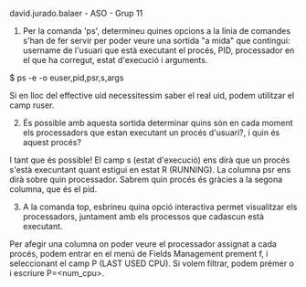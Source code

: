david.jurado.balaer - ASO - Grup 11

1. Per la comanda 'ps', determineu quines opcions a la línia de comandes s'han
de fer servir per poder veure una sortida "a mida" que contingui: username de
l'usuari que està executant el procés, PID, processador en el que ha corregut,
estat d'execució i arguments.

$ ps -e -o euser,pid,psr,s,args

Si en lloc del effective uid necessitessim saber el real uid, podem utilitzar
el camp ruser.

2. És possible amb aquesta sortida determinar quins són en cada moment els
processadors que estan executant un procés d'usuari?, i quin és aquest procés?

I tant que és possible! El camp s (estat d'execució) ens dirà que un procés
s'està execuntant quant estigui en estat R (RUNNING). La columna psr ens dirà
sobre quin processador. Sabrem quin procés és gràcies a la segona columna, que
és el pid.

3. A la comanda top, esbrineu quina opció interactiva permet visualitzar els
processadors, juntament amb els processos que cadascun està executant.

Per afegir una columna on poder veure el processador assignat a cada procés,
podem entrar en el menú de Fields Management prement f, i seleccionant el camp
P (LAST USED CPU). Si volem filtrar, podem prémer o i escriure P=<num_cpu>.

